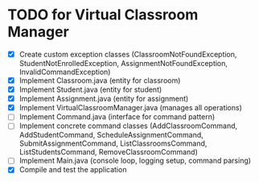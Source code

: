 # TODO for Virtual Classroom Manager

- [x] Create custom exception classes (ClassroomNotFoundException, StudentNotEnrolledException, AssignmentNotFoundException, InvalidCommandException)
- [x] Implement Classroom.java (entity for classroom)
- [x] Implement Student.java (entity for student)
- [x] Implement Assignment.java (entity for assignment)
- [x] Implement VirtualClassroomManager.java (manages all operations)
- [ ] Implement Command.java (interface for command pattern)
- [ ] Implement concrete command classes (AddClassroomCommand, AddStudentCommand, ScheduleAssignmentCommand, SubmitAssignmentCommand, ListClassroomsCommand, ListStudentsCommand, RemoveClassroomCommand)
- [ ] Implement Main.java (console loop, logging setup, command parsing)
- [x] Compile and test the application
